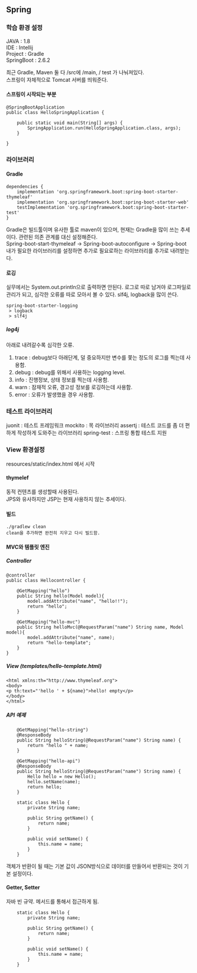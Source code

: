 ## Spring


### 학습 환경 설정

JAVA : 1.8 <br/>
IDE : Intellij <br/>
Project : Gradle <br/>
SpringBoot : 2.6.2 <br/>

최근 Gradle, Maven 둘 다 /src에 /main, / test 가 나눠져있다. <br/>
스프링이 자체적으로 Tomcat 서버를 띄워준다.
#### 스프링이 시작되는 부분
```
@SpringBootApplication
public class HelloSpringApplication {

	public static void main(String[] args) {
		SpringApplication.run(HelloSpringApplication.class, args);
	}

}
```

### 라이브러리

#### Gradle
```
dependencies {
	implementation 'org.springframework.boot:spring-boot-starter-thymeleaf'
	implementation 'org.springframework.boot:spring-boot-starter-web'
	testImplementation 'org.springframework.boot:spring-boot-starter-test'
}
```
Gradle은 빌드툴이며 유사한 툴로 maven이 있으머, 현재는 Gradle을 많이 쓰는 추세이다. 관련된 의존 관계를 대신 설정해준다. <br/>
Spring-boot-start-thymeleaf -> Spring-boot-autoconfigure -> Spring-boot <br/>
내가 필요한 라이브러리를 설정하면 추가로 필요로하는 라이브러리를 추가로 내려받는다.

#### 로깅
실무에서는 System.out.println으로 출력하면 안된다.
로그로 따로 남겨야 로그파일로 관리가 되고, 심각한 오류를 따로 모아서 볼 수 있다.
slf4j, logback을 많이 쓴다.
```
spring-boot-starter-logging
 > logback
 > slf4j
```

##### log4j

아래로 내려갈수록 심각한 오류.
1. trace : debug보다 아래단계, 덜 중요하지만 변수를 쫓는 정도의 로그를 찍는데 사용함.
2. debug : debug를 위해서 사용하는 logging level.
3. info : 진행정보, 상태 정보를 찍는데 사용함.
4. warn : 잠재적 오류, 경고성 정보를 로깅하는데 사용함.
5. error : 오류가 발생했을 경우 사용함.

### 테스트 라이브러리

juonit : 테스트 프레임워크
mockito : 목 라이브러리
assertj : 테스트 코드를 좀 더 편하게 작성하게 도와주는 라이브러리
spring-test : 스프링 통합 테스트 지원

### View 환경설정

resources/static/index.html 에서 시작

#### thymelef

동적 컨텐츠를 생성할때 사용된다.<br/>
JPS와 유사하지만 JSP는 현재 사용하지 않는 추세이다. <br/>


#### 빌드

```
./gradlew clean
clean을 추가하면 완전히 지우고 다시 빌드함.
```

#### MVC와 템플릿 엔진

##### Controller
```
@controller
public class Hellocontroller {

	@GetMapping("hello")
	public String hello(Model model){
		model.addAttribute("name", "hello!!");
		return "hello";
	}
	
	@GetMapping("hello-mvc")
	public String helloMvc(@RequestParam("name") String name, Model model){
		model.addAttribute("name", name);
		return "hello-template";
	}
}
```

##### View (templates/hello-template.html)

```
<html xmlns:th="http://www.thymeleaf.org">
<body>
<p th:text="'hello ' + ${name}">hello! empty</p>
</body>
</html>
```

##### API 예제

```
	@GetMapping("hello-string")
	@ResponseBody
	public String helloString(@RequestParam("name") String name) {
		return "hello " + name;
	}
	
	@GetMapping("hello-api")
	@ResponseBody
	public String helloString(@RequestParam("name") String name) {
		Hello hello = new Hello();
		hello.setName(name);
		return hello;
	}
	
	static class Hello {
		private String name;
		
		public String getName() {
			return name;
		}
		
		public void setName() {
			this.name = name;
		}
	}
```

객체가 반환이 될 때는 기본 값이 JSON방식으로 데이터를 만들어서 반환되는 것이 기본 설정이다.

#### Getter, Setter

자바 빈 규약. 메서드를 통해서 접근하게 됨.
```
	static class Hello {
		private String name;
		
		public String getName() {
			return name;
		}
		
		public void setName() {
			this.name = name;
		}
	}
```
